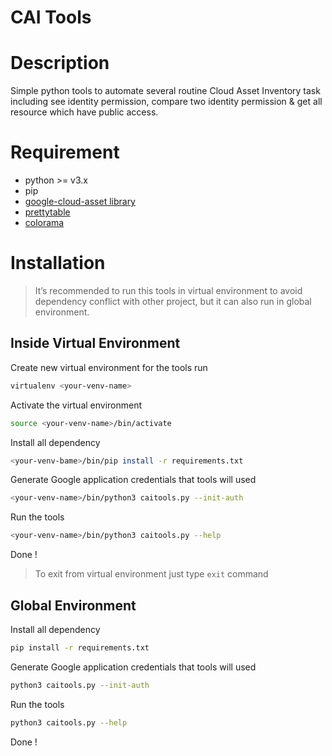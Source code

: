 # CAI Tools

# Description

Simple python tools to automate several routine Cloud Asset Inventory task including see identity permission, compare two identity permission & get all resource which have public access.

# Requirement

- python >= v3.x
- pip
- [google-cloud-asset library](https://github.com/googleapis/python-asset)
- [prettytable](https://pypi.org/project/prettytable/)
- [colorama](https://pypi.org/project/colorama/)

# Installation

> It’s recommended to run this tools in virtual environment to avoid dependency conflict with other project, but it can also run in global environment.
> 

## Inside Virtual Environment

Create new virtual environment for the tools run

```bash
virtualenv <your-venv-name>
```

Activate the virtual environment

```bash
source <your-venv-name>/bin/activate
```

Install all dependency

```bash
<your-venv-bame>/bin/pip install -r requirements.txt
```

Generate Google application credentials that tools will used

```bash
<your-venv-name>/bin/python3 caitools.py --init-auth
```

Run the tools

```bash
<your-venv-name>/bin/python3 caitools.py --help
```

Done !

> To exit from virtual environment just type `exit` command
> 

## Global Environment

Install all dependency

```bash
pip install -r requirements.txt
```

Generate Google application credentials that tools will used

```bash
python3 caitools.py --init-auth
```

Run the tools

```bash
python3 caitools.py --help
```

Done !
